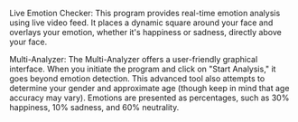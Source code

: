 Live Emotion Checker:
This program provides real-time emotion analysis using live video feed.
It places a dynamic square around your face and overlays your emotion, whether it's happiness or sadness, directly above your face.

Multi-Analyzer:
The Multi-Analyzer offers a user-friendly graphical interface.
When you initiate the program and click on "Start Analysis," it goes beyond emotion detection.
This advanced tool also attempts to determine your gender and approximate age (though keep in mind that age accuracy may vary).
Emotions are presented as percentages, such as 30% happiness, 10% sadness, and 60% neutrality.
